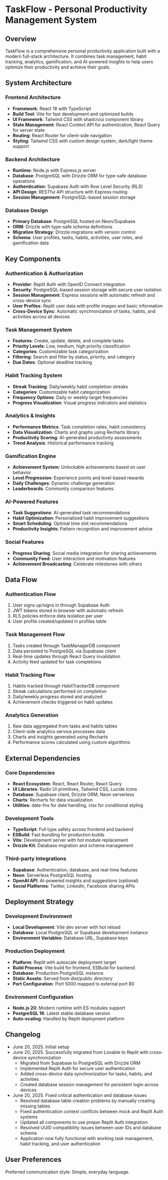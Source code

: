 # TaskFlow - Personal Productivity Management System

## Overview

TaskFlow is a comprehensive personal productivity application built with a modern full-stack architecture. It combines task management, habit tracking, analytics, gamification, and AI-powered insights to help users optimize their productivity and achieve their goals.

## System Architecture

### Frontend Architecture
- **Framework**: React 18 with TypeScript
- **Build Tool**: Vite for fast development and optimized builds
- **UI Framework**: Tailwind CSS with shadcn/ui component library
- **State Management**: React Context API for authentication, React Query for server state
- **Routing**: React Router for client-side navigation
- **Styling**: Tailwind CSS with custom design system, dark/light theme support

### Backend Architecture
- **Runtime**: Node.js with Express.js server
- **Database**: PostgreSQL with Drizzle ORM for type-safe database operations
- **Authentication**: Supabase Auth with Row Level Security (RLS)
- **API Design**: RESTful API structure with Express routing
- **Session Management**: PostgreSQL-based session storage

### Database Design
- **Primary Database**: PostgreSQL hosted on Neon/Supabase
- **ORM**: Drizzle with type-safe schema definitions
- **Migration Strategy**: Drizzle migrations with version control
- **Schema**: User profiles, tasks, habits, activities, user roles, and gamification data

## Key Components

### Authentication & Authorization
- **Provider**: Replit Auth with OpenID Connect integration
- **Security**: PostgreSQL-based session storage with secure user isolation
- **Session Management**: Express sessions with automatic refresh and cross-device sync
- **User Profiles**: Replit user data with profile images and basic information
- **Cross-Device Sync**: Automatic synchronization of tasks, habits, and activities across all devices

### Task Management System
- **Features**: Create, update, delete, and complete tasks
- **Priority Levels**: Low, medium, high priority classification
- **Categories**: Customizable task categorization
- **Filtering**: Search and filter by status, priority, and category
- **Due Dates**: Optional deadline tracking

### Habit Tracking System
- **Streak Tracking**: Daily/weekly habit completion streaks
- **Categories**: Customizable habit categorization
- **Frequency Options**: Daily or weekly target frequencies
- **Progress Visualization**: Visual progress indicators and statistics

### Analytics & Insights
- **Performance Metrics**: Task completion rates, habit consistency
- **Data Visualization**: Charts and graphs using Recharts library
- **Productivity Scoring**: AI-generated productivity assessments
- **Trend Analysis**: Historical performance tracking

### Gamification Engine
- **Achievement System**: Unlockable achievements based on user behavior
- **Level Progression**: Experience points and level-based rewards
- **Daily Challenges**: Dynamic challenge generation
- **Leaderboards**: Community comparison features

### AI-Powered Features
- **Task Suggestions**: AI-generated task recommendations
- **Habit Optimization**: Personalized habit improvement suggestions
- **Smart Scheduling**: Optimal time slot recommendations
- **Productivity Insights**: Pattern recognition and improvement advice

### Social Features
- **Progress Sharing**: Social media integration for sharing achievements
- **Community Feed**: User interaction and motivation features
- **Achievement Broadcasting**: Celebrate milestones with others

## Data Flow

### Authentication Flow
1. User signs up/signs in through Supabase Auth
2. JWT tokens stored in browser with automatic refresh
3. RLS policies enforce data isolation per user
4. User profile created/updated in profiles table

### Task Management Flow
1. Tasks created through TaskManagerDB component
2. Data persisted to PostgreSQL via Supabase client
3. Real-time updates through React Query invalidation
4. Activity feed updated for task completions

### Habit Tracking Flow
1. Habits tracked through HabitTrackerDB component
2. Streak calculations performed on completion
3. Daily/weekly progress stored and analyzed
4. Achievement checks triggered on habit updates

### Analytics Generation
1. Raw data aggregated from tasks and habits tables
2. Client-side analytics service processes data
3. Charts and insights generated using Recharts
4. Performance scores calculated using custom algorithms

## External Dependencies

### Core Dependencies
- **React Ecosystem**: React, React Router, React Query
- **UI Libraries**: Radix UI primitives, Tailwind CSS, Lucide icons
- **Database**: Supabase client, Drizzle ORM, Neon serverless
- **Charts**: Recharts for data visualization
- **Utilities**: date-fns for date handling, clsx for conditional styling

### Development Tools
- **TypeScript**: Full type safety across frontend and backend
- **ESBuild**: Fast bundling for production builds
- **Vite**: Development server with hot module replacement
- **Drizzle Kit**: Database migration and schema management

### Third-party Integrations
- **Supabase**: Authentication, database, and real-time features
- **Neon**: Serverless PostgreSQL hosting
- **OpenAI API**: AI-powered insights and suggestions (optional)
- **Social Platforms**: Twitter, LinkedIn, Facebook sharing APIs

## Deployment Strategy

### Development Environment
- **Local Development**: Vite dev server with hot reload
- **Database**: Local PostgreSQL or Supabase development instance
- **Environment Variables**: Database URL, Supabase keys

### Production Deployment
- **Platform**: Replit with autoscale deployment target
- **Build Process**: Vite build for frontend, ESBuild for backend
- **Database**: Production PostgreSQL instance
- **Static Assets**: Served from dist/public directory
- **Port Configuration**: Port 5000 mapped to external port 80

### Environment Configuration
- **Node.js 20**: Modern runtime with ES modules support
- **PostgreSQL 16**: Latest stable database version
- **Auto-scaling**: Handled by Replit deployment platform

## Changelog

- June 20, 2025. Initial setup
- June 20, 2025. Successfully migrated from Lovable to Replit with cross-device synchronization
  - Migrated from Supabase to PostgreSQL with Drizzle ORM
  - Implemented Replit Auth for secure user authentication
  - Added cross-device data synchronization for tasks, habits, and activities
  - Created database session management for persistent login across devices
- June 20, 2025. Fixed critical authentication and database issues
  - Resolved database table creation problems by manually creating missing tables
  - Fixed authentication context conflicts between mock and Replit Auth systems
  - Updated all components to use proper Replit Auth integration
  - Resolved UUID compatibility issues between user IDs and database schema
  - Application now fully functional with working task management, habit tracking, and user authentication

## User Preferences

Preferred communication style: Simple, everyday language.